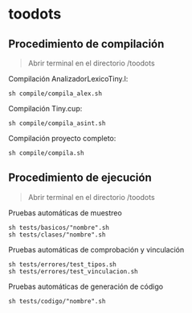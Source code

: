 # toodots
## Procedimiento de compilación
> Abrir terminal en el directorio /toodots

Compilación AnalizadorLexicoTiny.l:
```shell
sh compile/compila_alex.sh
```

Compilación Tiny.cup:
```shell
sh compile/compila_asint.sh
```

Compilación proyecto completo:
```shell
sh compile/compila.sh
```

## Procedimiento de ejecución
> Abrir terminal en el directorio /toodots

Pruebas automáticas de muestreo
```shell
sh tests/basicos/"nombre".sh
sh tests/clases/"nombre".sh
```

Pruebas automáticas de comprobación y vinculación
```shell
sh tests/errores/test_tipos.sh
sh tests/errores/test_vinculacion.sh
```

Pruebas automáticas de generación de código
```shell
sh tests/codigo/"nombre".sh
```
